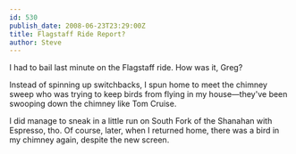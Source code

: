 ```yaml
---
id: 530
publish_date: 2008-06-23T23:29:00Z
title: Flagstaff Ride Report?
author: Steve
---
```

I had to bail last minute on the Flagstaff ride. How was it, Greg?

Instead of spinning up switchbacks, I spun home to meet the chimney sweep who was trying to keep birds from flying in my house—they've been swooping down the chimney like Tom Cruise.

I did manage to sneak in a little run on South Fork of the Shanahan with Espresso, tho. Of course, later, when I returned home, there was a bird in my chimney again, despite the new screen.